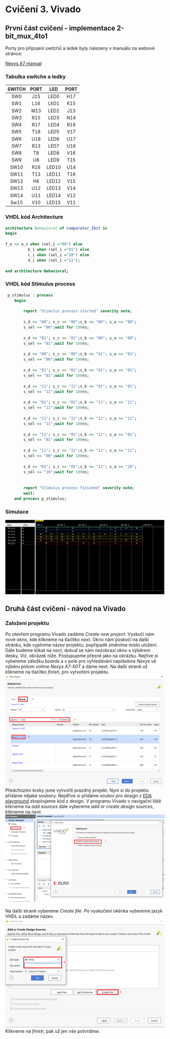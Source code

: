 # Cvičení 3. Vivado

## První část cvičení - implementace 2-bit_mux_4to1

Porty pro připojení switchů a ledek byly nalezeny v manuálu na webové stránce:

[Nexys A7 manual](https://reference.digilentinc.com/reference/programmable-logic/nexys-a7/reference-manual) 

### Tabulka switche a ledky

| **SWITCH** | **PORT** | **LED** | **PORT** |
| :-: | :-: | :-: | :-: |		     
| SW0 | J15 | LED0 | H17 |		     
| SW1 | L16 | LED1 | K15 |		     
| SW2 | M13 | LED2 | J13 |	            			
| SW3 | R15 | LED3 | N14 |		 
| SW4 | R17 | LED4 | R18 |		     
| SW5 | T18 | LED5 | V17 |	             
| SW6 | U18 | LED6 | U17 |	             
| SW7 | R13 | LED7 | U16 |
| SW8 | T8 | LED8 | V16 |
| SW9 | U8 | LED9 | T15 |
| SW10 | R16 | LED10 | U14 |
| SW11 | T13 | LED11 | T16 |
| SW12 | H6 | LED12 | V15 |
| SW13 | U12 | LED13 | V14 |
| SW14 | U11 | LED14 | V12 |
| Sw15 | V10 | LED15 | V11 |

### VHDL kód Architecture
```vhdl
architecture Behavioral of comparator_2bit is
begin

f_o <= a_i when (sel_i ="00") else
          b_i when (sel_i ="01") else
          c_i when (sel_i ="10") else
          d_i when (sel_i ="11");

end architecture Behavioral;
```
### VHDL kód Stimulus process
```vhdl
 p_stimulus : process
    begin

        report "Stimulus process started" severity note;

        s_d <= "00"; s_c <= "00";s_b <= "00"; s_a <= "00";
        s_sel <= "00";wait for 100ns;
        
        s_d <= "01"; s_c <= "01";s_b <= "00"; s_a <= "00";
        s_sel <= "01";wait for 100ns;
        
        s_d <= "00"; s_c <= "00";s_b <= "01"; s_a <= "01";
        s_sel <= "00";wait for 100ns;
        
        s_d <= "01"; s_c <= "01";s_b <= "01"; s_a <= "01";
        s_sel <= "01";wait for 100ns;
        
        s_d <= "11"; s_c <= "11";s_b <= "01"; s_a <= "01";
        s_sel <= "11";wait for 100ns;
        
        s_d <= "01"; s_c <= "01";s_b <= "11"; s_a <= "11";
        s_sel <= "11";wait for 100ns;
        
        s_d <= "11"; s_c <= "11";s_b <= "11"; s_a <= "11";
        s_sel <= "11";wait for 100ns;
        
        s_d <= "11"; s_c <= "01";s_b <= "11"; s_a <= "01";
        s_sel <= "01";wait for 100ns;
        
        s_d <= "11"; s_c <= "11";s_b <= "11"; s_a <= "11";
        s_sel <= "00";wait for 100ns;
        
        s_d <= "01"; s_c <= "01";s_b <= "11"; s_a <= "10";
        s_sel <= "10";wait for 100ns;
        
        
        report "Stimulus process finished" severity note;
        wait;
    end process p_stimulus;
```
### Simulace
![Simulace](./images/simulace.PNG)

## Druhá část cvičení - návod na Vivado
### Založení projektu
Po otevření programu Vivado zadáme *Create new project*. Vyskočí nám nové okno, kde klikneme na tlačítko *next*. Okno nám poskočí na další stránku, kde vyplníme název projektu, popřípadě změníme místo uložení. Dále budeme klikat na *next*, dokud se nám nezobrazí okno s výběrem desky. Viz. obrázek níže.
Postupujeme přesně jako na obrázku. Nejříve si vybereme záložku *boards* a v pole pro vyhledávání napíšešme *Nexys* vě výběru potom volíme *Nexys A7-50T* a dáme next. Na další straně už klikneme na tlačítko *finish*, pro vytvoření projektu.
![Deska](./images/deska.PNG)<br/>
Předchozími kroky jsme vytvořili prázdný projekt. Nyní si do projektu přidáme nějaké soubory. Nejdříve si přídáme soubor pro *design* z [EDA playground](https://www.edaplayground.com/x/uCyF) zkopírujeme kód z *design*. V programu Vivado v navigační liště klikneme na *add sources* dále vybereme *add or create design sources*, klikneme na *next*.
![add_1](./images/add_1.PNG)</br>
<br/>
Na další straně vybereme *Create file*. Po vyskočení okénka vybereme jazyk VHDL a zadáme název.
![add_2](./images/add_2.PNG)</br>
 Klikneme na *finish*, pak už jen vše potvrdíme.


